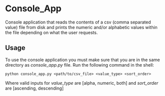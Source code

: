 # Console_App
Console application that reads the contents of a csv (comma separated value) file from disk and prints the numeric and/or alphabetic values within the file depending on what the user requests.

## Usage
To use the console application you must make sure that you are in the same directory as *console_app.py* file. Run the following command in the shell:

`python console_app.py <path/to/csv_file> <value_type> <sort_order>`

Where valid inputs for *value_type* are [alpha, numeric, both] and *sort_order* are [ascending, descending]